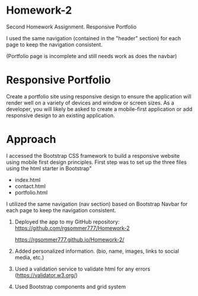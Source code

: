# Homework-2
Second Homework Assignment. Responsive Portfolio

I used the same navigation (contained in the "header" section) for each page to keep the navigation consistent.

(Portfolio page is incomplete and still needs work as does the navbar)

# Responsive Portfolio

Create a portfolio site using responsive design to ensure the application will render well on a variety of devices and window or screen sizes. As a developer, you will likely be asked to create a mobile-first application or add responsive design to an existing application.

# Approach
I accessed the Bootstrap CSS framework to build a responsive website using mobile first design principles. First step was to set up the three files using the html starter in Bootstrap"

- index.html
- contact.html
- portfolio.html

I utilized the same navigation (nav section) based on Bootstrap Navbar for each page to keep the navigation consistent.

1. Deployed the app to my GitHub repository:
    https://github.com/rgsommer777/Homework-2 <p></p>
    https://rgsommer777.github.io/Homework-2/

2. Added personalized information. (bio, name, images, links to social media, etc.)

3. Used a validation service to validate html for any errors (https://validator.w3.org/)

4. Used Bootstrap components and grid system
